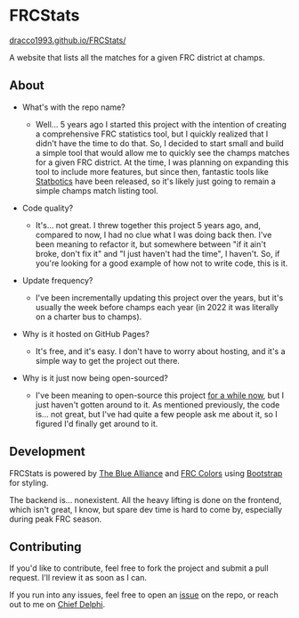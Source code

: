 # FRCStats

[dracco1993.github.io/FRCStats/](https://dracco1993.github.io/FRCStats/)

A website that lists all the matches for a given FRC district at champs.

## About

- What's with the repo name?

  - Well... 5 years ago I started this project with the intention of creating a comprehensive FRC statistics tool, but I quickly realized that I didn't have the time to do that. So, I decided to start small and build a simple tool that would allow me to quickly see the champs matches for a given FRC district. At the time, I was planning on expanding this tool to include more features, but since then, fantastic tools like [Statbotics](https://www.statbotics.io/) have been released, so it's likely just going to remain a simple champs match listing tool.

- Code quality?

  - It's... not great. I threw together this project 5 years ago, and, compared to now, I had no clue what I was doing back then. I've been meaning to refactor it, but somewhere between "if it ain't broke, don't fix it" and "I just haven't had the time", I haven't. So, if you're looking for a good example of how not to write code, this is it.

- Update frequency?

  - I've been incrementally updating this project over the years, but it's usually the week before champs each year (in 2022 it was literally on a charter bus to champs).

- Why is it hosted on GitHub Pages?

  - It's free, and it's easy. I don't have to worry about hosting, and it's a simple way to get the project out there.

- Why is it just now being open-sourced?
  - I've been meaning to open-source this project [for a while now](https://github.com/dracco1993/FRCStats/issues/19), but I just haven't gotten around to it. As mentioned previously, the code is... not great, but I've had quite a few people ask me about it, so I figured I'd finally get around to it.

## Development

FRCStats is powered by [The Blue Alliance](https://www.thebluealliance.com/) and [FRC Colors](https://frc-colors.com/) using [Bootstrap](https://getbootstrap.com/) for styling.

The backend is... nonexistent. All the heavy lifting is done on the frontend, which isn't great, I know, but spare dev time is hard to come by, especially during peak FRC season.

## Contributing

If you'd like to contribute, feel free to fork the project and submit a pull request. I'll review it as soon as I can.

If you run into any issues, feel free to open an [issue](https://github.com/dracco1993/FRCStats/issues) on the repo, or reach out to me on [Chief Delphi](https://www.chiefdelphi.com/u/dracco1993/summary).
